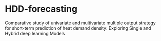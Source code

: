 # HDD-forecasting
Comparative study of univariate and multivariate multiple output strategy for short-term prediction of heat demand density: Exploring Single and Hybrid deep learning Models
